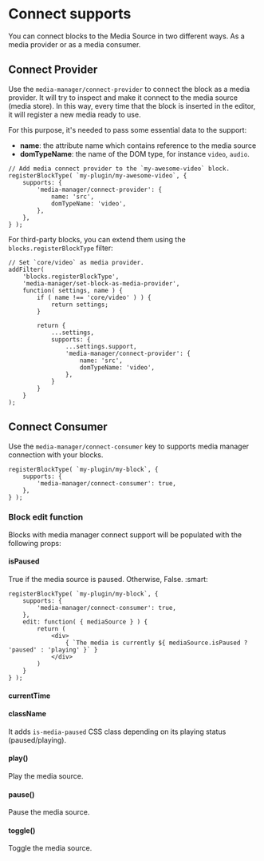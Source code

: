 # Connect supports

You can connect blocks to the Media Source in two different ways. As a media provider or as a media consumer.

## Connect Provider

Use the `media-manager/connect-provider` to connect the block as a media provider.
It will try to inspect and make it connect to the media source (media store). In this way, every time that the block is inserted in the editor, it will register a new media ready to use.

For this purpose, it's needed to pass some essential data to the support:

* **name**: the attribute name which contains reference to the media source
* **domTypeName**: the name of the DOM type, for instance `video`, `audio`.

```es6
// Add media connect provider to the `my-awesome-video` block.
registerBlockType( `my-plugin/my-awesome-video`, {
	supports: {
		'media-manager/connect-provider': {
			name: 'src',
			domTypeName: 'video',
		},
	},
} );
```

For third-party blocks, you can extend them using the `blocks.registerBlockType` filter:

```es6
// Set `core/video` as media provider.
addFilter(
	'blocks.registerBlockType',
	'media-manager/set-block-as-media-provider',
	function( settings, name ) {
		if ( name !== 'core/video' ) ) {
			return settings;
		}

		return {
			...settings,
			supports: {
				...settings.support,
				'media-manager/connect-provider': {
					name: 'src',
					domTypeName: 'video',
				},
			}
		}
	}
);
```

## Connect Consumer

Use the `media-manager/connect-consumer` key to supports media manager connection with your blocks.

```es6
registerBlockType( `my-plugin/my-block`, {
	supports: {
		'media-manager/connect-consumer': true,
	},
} );
```

### Block edit function

Blocks with media manager connect support will be populated with the following props:

#### isPaused

True if the media source is paused. Otherwise, False. :smart:

```es6
registerBlockType( `my-plugin/my-block`, {
	supports: {
		'media-manager/connect-consumer': true,
	},
	edit: function( { mediaSource } ) {
		return (
			<div>
				{ `The media is currently ${ mediaSource.isPaused ? 'paused' : 'playing' }` }
			</div>
		)
	}
} );
```

#### currentTime

#### className

It adds `is-media-paused` CSS class depending on its playing status (paused/playing).

#### play()

Play the media source.

#### pause()

Pause the media source.

#### toggle()

Toggle the media source.
